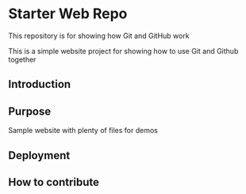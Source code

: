 # Starter Web Repo

This repository is for showing how Git and GitHub work

This is a simple website project for showing how to use Git and Github together

## Introduction

## Purpose

Sample website with plenty of files for demos

## Deployment

## How to contribute
